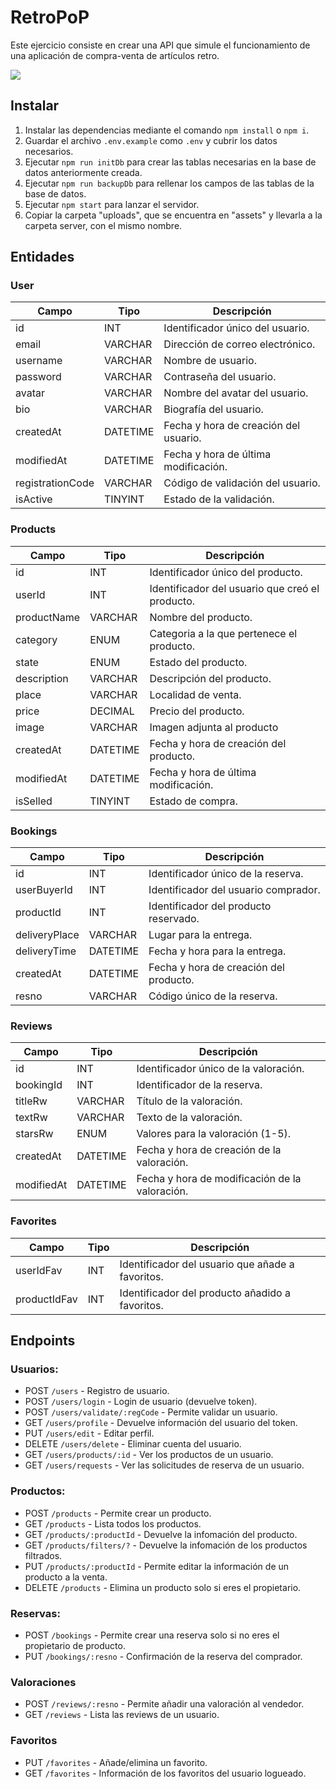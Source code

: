 # RetroPoP

Este ejercicio consiste en crear una API que simule el funcionamiento de una aplicación de compra-venta de artículos retro.

<p align="left">
  <img src="https://img.shields.io/badge/STATUS-EN%20DESAROLLO-green">
</p>

## Instalar

1. Instalar las dependencias mediante el comando `npm install` o `npm i`.
2. Guardar el archivo `.env.example` como `.env` y cubrir los datos necesarios.
3. Ejecutar `npm run initDb` para crear las tablas necesarias en la base de datos anteriormente creada.
4. Ejecutar `npm run backupDb` para rellenar los campos de las tablas de la base de datos.
5. Ejecutar `npm start` para lanzar el servidor.
6. Copiar la carpeta "uploads", que se encuentra en "assets" y llevarla a la carpeta server, con el mismo nombre.

## Entidades

### User

| Campo            | Tipo     | Descripción                           |
| ---------------- | -------- | ------------------------------------- |
| id               | INT      | Identificador único del usuario.      |
| email            | VARCHAR  | Dirección de correo electrónico.      |
| username         | VARCHAR  | Nombre de usuario.                    |
| password         | VARCHAR  | Contraseña del usuario.               |
| avatar           | VARCHAR  | Nombre del avatar del usuario.        |
| bio              | VARCHAR  | Biografía del usuario.                |
| createdAt        | DATETIME | Fecha y hora de creación del usuario. |
| modifiedAt       | DATETIME | Fecha y hora de última modificación.  |
| registrationCode | VARCHAR  | Código de validación del usuario.     |
| isActive         | TINYINT  | Estado de la validación.              |

### Products

| Campo       | Tipo     | Descripción                                     |
| ----------- | -------- | ----------------------------------------------- |
| id          | INT      | Identificador único del producto.               |
| userId      | INT      | Identificador del usuario que creó el producto. |
| productName | VARCHAR  | Nombre del producto.                            |
| category    | ENUM     | Categoria a la que pertenece el producto.       |
| state       | ENUM     | Estado del producto.                            |
| description | VARCHAR  | Descripción del producto.                       |
| place       | VARCHAR  | Localidad de venta.                             |
| price       | DECIMAL  | Precio del producto.                            |
| image       | VARCHAR  | Imagen adjunta al producto                      |
| createdAt   | DATETIME | Fecha y hora de creación del producto.          |
| modifiedAt  | DATETIME | Fecha y hora de última modificación.            |
| isSelled    | TINYINT  | Estado de compra.                               |

### Bookings

| Campo         | Tipo     | Descripción                            |
| ------------- | -------- | -------------------------------------- |
| id            | INT      | Identificador único de la reserva.     |
| userBuyerId   | INT      | Identificador del usuario comprador.   |
| productId     | INT      | Identificador del producto reservado.  |
| deliveryPlace | VARCHAR  | Lugar para la entrega.                 |
| deliveryTime  | DATETIME | Fecha y hora para la entrega.          |
| createdAt     | DATETIME | Fecha y hora de creación del producto. |
| resno         | VARCHAR  | Código único de la reserva.            |

### Reviews

| Campo      | Tipo     | Descripción                                    |
| ---------- | -------- | ---------------------------------------------- |
| id         | INT      | Identificador único de la valoración.          |
| bookingId  | INT      | Identificador de la reserva.                   |
| titleRw    | VARCHAR  | Título de la valoración.                       |
| textRw     | VARCHAR  | Texto de la valoración.                        |
| starsRw    | ENUM     | Valores para la valoración (1-5).              |
| createdAt  | DATETIME | Fecha y hora de creación de la valoración.     |
| modifiedAt | DATETIME | Fecha y hora de modificación de la valoración. |

### Favorites

| Campo        | Tipo | Descripción                                      |
| ------------ | ---- | ------------------------------------------------ |
| userIdFav    | INT  | Identificador del usuario que añade a favoritos. |
| productIdFav | INT  | Identificador del producto añadido a favoritos.  |

## Endpoints

### Usuarios:

-   POST `/users` - Registro de usuario.
-   POST `/users/login` - Login de usuario (devuelve token).
-   POST `/users/validate/:regCode` - Permite validar un usuario.
-   GET `/users/profile` - Devuelve información del usuario del token.
-   PUT `/users/edit` - Editar perfil.
-   DELETE `/users/delete` - Eliminar cuenta del usuario.
-   GET `/users/products/:id` - Ver los productos de un usuario.
-   GET `/users/requests` - Ver las solicitudes de reserva de un usuario.

### Productos:

-   POST `/products` - Permite crear un producto.
-   GET `/products` - Lista todos los productos.
-   GET `/products/:productId` - Devuelve la infomación del producto.
-   GET `/products/filters/?` - Devuelve la infomación de los productos filtrados.
-   PUT `/products/:productId` - Permite editar la información de un producto a la venta.
-   DELETE `/products` - Elimina un producto solo si eres el propietario.

### Reservas:

-   POST `/bookings` - Permite crear una reserva solo si no eres el propietario de producto.
-   PUT `/bookings/:resno` - Confirmación de la reserva del comprador.

### Valoraciones

-   POST `/reviews/:resno` - Permite añadir una valoración al vendedor.
-   GET `/reviews` - Lista las reviews de un usuario.

### Favoritos

-   PUT `/favorites` - Añade/elimina un favorito.
-   GET `/favorites` - Información de los favoritos del usuario logueado.
